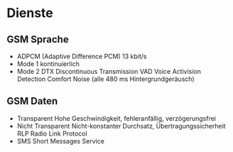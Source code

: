 # Dienste

## GSM Sprache

- ADPCM (Adaptive Difference PCM) 13 kbit/s
- Mode 1 kontinuierlich
- Mode 2 DTX Discontinuous Transmission
    VAD Voice Activision Detection
    Comfort Noise (alle 480 ms Hintergrundgeräusch)

## GSM Daten

- Transparent Hohe Geschwindigkeit, fehleranfällig, verzögerungsfrei
- Nicht Transparent Nicht-konstanter Durchsatz, Übertragungssicherheit
    RLP Radio Link Protocol
- SMS Short Messages Service
